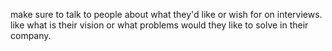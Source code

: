 make sure to talk to people about what they'd like or wish for on interviews. like what is their vision or what problems would they like to solve in their company.